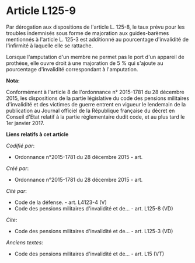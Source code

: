 # Article L125-9

Par dérogation aux dispositions de l'article L. 125-8, le taux prévu pour les troubles indemnisés sous forme de majoration
aux guides-barèmes mentionnés à l'article L. 125-3 est additionné au pourcentage d'invalidité de l'infirmité à laquelle elle
se rattache.

Lorsque l'amputation d'un membre ne permet pas le port d'un appareil de prothèse, elle ouvre droit à une majoration de 5 %
qui s'ajoute au pourcentage d'invalidité correspondant à l'amputation.

**Nota:**

Conformément à l'article 8 de l'ordonnance n° 2015-1781 du 28 décembre 2015, les dispositions de la partie législative du
code des pensions militaires d'invalidité et des victimes de guerre entrent en vigueur le lendemain de la publication au
Journal officiel de la République française du décret en Conseil d'Etat relatif à la partie réglementaire dudit code, et au
plus tard le 1er janvier 2017.

**Liens relatifs à cet article**

_Codifié par_:

  - Ordonnance n°2015-1781 du 28 décembre 2015 - art.

_Créé par_:

  - Ordonnance n°2015-1781 du 28 décembre 2015 - art.

_Cité par_:

  - Code de la défense. - art. L4123-4 (V)
  - Code des pensions militaires d'invalidité et de... - art. L125-8 (VD)

_Cite_:

  - Code des pensions militaires d'invalidité et de... - art. L125-3 (VD)

_Anciens textes_:

  - Code des pensions militaires d'invalidité et de... - art. L15 (VT)
